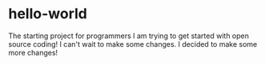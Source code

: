 hello-world
===========

The starting project for programmers
I am trying to get started with open source coding!
I can't wait to make some changes.
I decided to make some more changes!
